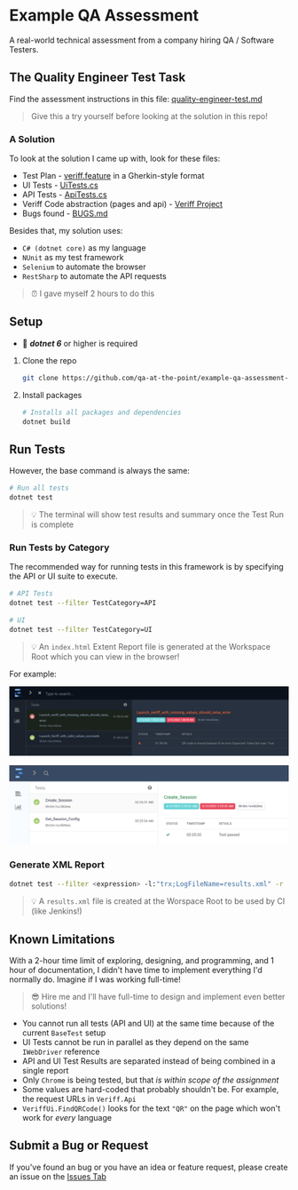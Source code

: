 # Example QA Assessment

A real-world technical assessment from a company hiring QA / Software Testers.

## The Quality Engineer Test Task

Find the assessment instructions in this file: [quality-engineer-test.md](./qualiti-engineer-test.md)

> Give this a try yourself before looking at the solution in this repo!

### A Solution

To look at the solution I came up with, look for these files:

- Test Plan - [veriff.feature](./veriff.feature) in a Gherkin-style format
- UI Tests - [UiTests.cs](./Veriff.Tests/UiTests.cs)
- API Tests - [ApiTests.cs](./Veriff.Tests/ApiTests.cs)
- Veriff Code abstraction (pages and api) - [Veriff Project](./Veriff/)
- Bugs found - [BUGS.md](./BUGS.md)

Besides that, my solution uses:

- `C# (dotnet core)` as my language
- `NUnit` as my test framework
- `Selenium` to automate the browser
- `RestSharp` to automate the API requests

> ⏰ I gave myself 2 hours to do this

## Setup

- 🐍 **_dotnet 6_** or higher is required

1. Clone the repo

   ```bash
   git clone https://github.com/qa-at-the-point/example-qa-assessment-dotnet.git
   ```

2. Install packages

   ```bash
   # Installs all packages and dependencies
   dotnet build
   ```

## Run Tests

However, the base command is always the same:

```bash
# Run all tests
dotnet test
```

> 💡 The terminal will show test results and summary once the Test Run is complete

### Run Tests by Category

The recommended way for running tests in this framework is by specifying the API or UI suite to execute.

```bash
# API Tests
dotnet test --filter TestCategory=API
```

```bash
# UI
dotnet test --filter TestCategory=UI
```

> 💡 An `index.html` Extent Report file is generated at the Workspace Root which you can view in the browser!

For example:

![Example Extent Report for UI Tests (Dark) index.html](./example_ui_dark_index.html.png)

![Example Extent Report for API Tests (Light) index.html](./example_api_light_index.html.png)

### Generate XML Report

```bash
dotnet test --filter <expression> -l:"trx;LogFileName=results.xml" -r
```

> 💡 A `results.xml` file is created at the Worspace Root to be used by CI (like Jenkins!)

## Known Limitations

With a 2-hour time limit of exploring, designing, and programming, and 1 hour of documentation, I didn't have time to implement everything I'd normally do. Imagine if I was working full-time!

> 😎 Hire me and I'll have full-time to design and implement even better solutions!

- You cannot run all tests (API and UI) at the same time because of the current `BaseTest` setup
- UI Tests cannot be run in parallel as they depend on the same `IWebDriver` reference
- API and UI Test Results are separated instead of being combined in a single report
- Only `Chrome` is being tested, but that _is within scope of the assignment_
- Some values are hard-coded that probably shouldn't be. For example, the request URLs in `Veriff.Api`
- `VeriffUi.FindQRCode()` looks for the text `"QR"` on the page which won't work for _every_ language

## Submit a Bug or Request

If you've found an bug or you have an idea or feature request, please create an issue on the [Issues Tab](https://github.com/qa-at-the-point/example-qa-assessment-dotnet/issues)
